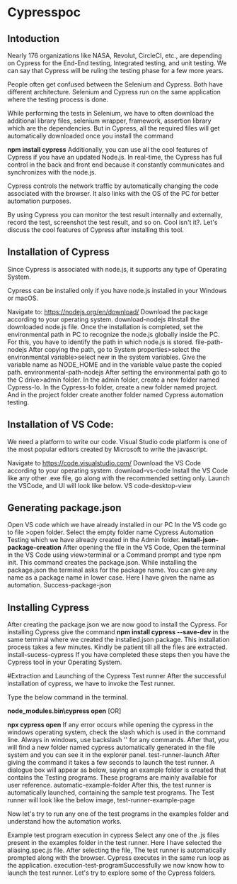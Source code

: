 # Cypresspoc


## Intoduction

Nearly 176 organizations like NASA, Revolut, CircleCI, etc., are depending on Cypress for the End-End testing, Integrated testing, and unit testing. We can say that Cypress will be ruling the testing phase for a few more years.

People often get confused between the Selenium and Cypress. Both have different architecture. Selenium and Cypress run on the same application where the testing process is done.

While performing the tests in Selenium, we have to often download the additional library files, selenium wrapper, framework, assertion library which are the dependencies. But in Cypress, all the required files will get automatically downloaded once you install the command

**npm install cypress**
Additionally, you can use all the cool features of Cypress if you have an updated Node.js. In real-time, the Cypress has full control in the back and front end because it constantly communicates and synchronizes with the node.js.

Cypress controls the network traffic by automatically changing the code associated with the browser. It also links with the OS of the PC for better automation purposes.

By using Cypress you can monitor the test result internally and externally, record the test, screenshot the test result, and so on. Cool isn't it?. Let's discuss the cool features of Cypress after installing this tool.

## Installation of Cypress
Since Cypress is associated with node.js, it supports any type of Operating System.

Cypress can be installed only if you have node.js installed in your Windows or macOS.

Navigate to: https://nodejs.org/en/download/
Download the package according to your operating system.
download-nodejs
#Install the downloaded node.js file.
Once the installation is completed, set the environmental path in PC to recognize the node.js globally inside the PC. For this, you have to identify the path in which node.js is stored.
file-path-nodejs
After copying the path, go to System properties>select the environmental variable>select new in the system variables.
Give the variable name as NODE_HOME and in the variable value paste the copied path.
environmental-path-nodejs
After setting the environmental path go to the C drive>admin folder. In the admin folder, create a new folder named Cypress-Io. In the Cypress-Io folder, create a new folder named project. And in the project folder create another folder named Cypress automation testing.

## Installation of VS Code:
We need a platform to write our code. Visual Studio code platform is one of the most popular editors created by Microsoft to write the javascript.

Navigate to https://code.visualstudio.com/
Download the VS Code according to your operating system.
download-vs-code
Install the VS Code like any other .exe file, go along with the recommended setting only.
Launch the VSCode, and UI will look like below.
VS code-desktop-view

## Generating package.json
Open VS code which we have already installed in our PC
In the VS code go to file >open folder.
Select the empty folder name Cypress Automation Testing which we have already created in the Admin folder.
**install-json-package-creation**
After opening the file in the VS Code, Open the terminal in the VS Code using view>terminal or a Command prompt and type npm init. This command creates the package.json. While installing the package.json the terminal asks for the package name. You can give any name as a package name in lower case. Here I have given the name as automation.
Success-package-json

## Installing Cypress
After creating the package.json we are now good to install the Cypress.
For installing Cypress give the command **npm install cypress --save-dev** in the same terminal where we created the installed.json package.
This installation process takes a few minutes. Kindly be patient till all the files are extracted.
install-sucess-cypress
If you have completed these steps then you have the Cypress tool in your Operating System.

#Extraction and Launching of the Cypress Test runner
After the successful installation of cypress, we have to invoke the Test runner.

Type the below command in the terminal.

**node_modules\.bin\cypress open​**
[OR]

**npx cypress open**
If any error occurs while opening the cypress in the windows operating system, check the slash which is used in the command line. Always in windows, use backslash '\' for any commands.
After that, you will find a new folder named cypress automatically generated in the file system and you can see it in the explorer panel.
test-runner-launch
After giving the command it takes a few seconds to launch the test runner. A dialogue box will appear as below, saying an example folder is created that contains the Testing programs. These programs are mainly available for user reference.
automatic-example-folder
After this, the test runner is automatically launched, containing the sample test programs. The Test runner will look like the below image,
test-runner-example-page

Now let's try to run any one of the test programs in the examples folder and understand how the automation works.

Example test program execution in cypress
Select any one of the .js files present in the examples folder in the test runner. Here I have selected the aliasing.spec.js file.
After selecting the file, The test runner is automatically prompted along with the browser. Cypress executes in the same run loop as the application.
execution-test-programSuccessfully we now know how to launch the test runner. Let's try to explore some of the Cypress folders.
